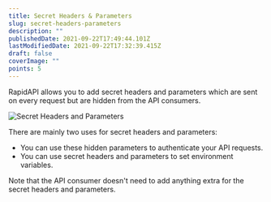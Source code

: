 ```yaml
---
title: Secret Headers & Parameters
slug: secret-headers-parameters
description: ""
publishedDate: 2021-09-22T17:49:44.101Z
lastModifiedDate: 2021-09-22T17:32:39.415Z
draft: false
coverImage: ""
points: 5
---
```


RapidAPI allows you to add secret headers and parameters which are sent on every request but are hidden from the API consumers.

![Secret Headers and Parameters](https://raw.githubusercontent.com/RapidAPI/DevRel-Stack-Data/dev/learn/courses/learn-rapidapi-hub-provider/images/image8.png)

There are mainly two uses for secret headers and parameters:

- You can use these hidden parameters to authenticate your API requests.
- You can use secret headers and parameters to set environment variables.

Note that the API consumer doesn't need to add anything extra for the secret headers and parameters.

